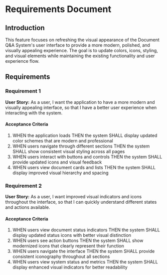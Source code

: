 # Requirements Document

## Introduction

This feature focuses on refreshing the visual appearance of the Document Q&A System's user interface to provide a more modern, polished, and visually appealing experience. The goal is to update colors, icons, styling, and visual elements while maintaining the existing functionality and user experience flow.

## Requirements

### Requirement 1

**User Story:** As a user, I want the application to have a more modern and visually appealing interface, so that I have a better user experience when interacting with the system.

#### Acceptance Criteria

1. WHEN the application loads THEN the system SHALL display updated color schemes that are modern and professional
2. WHEN users navigate through different sections THEN the system SHALL show consistent visual styling across all pages
3. WHEN users interact with buttons and controls THEN the system SHALL provide updated icons and visual feedback
4. WHEN users view document cards and lists THEN the system SHALL display improved visual hierarchy and spacing

### Requirement 2

**User Story:** As a user, I want improved visual indicators and icons throughout the interface, so that I can quickly understand different states and actions available.

#### Acceptance Criteria

1. WHEN users view document status indicators THEN the system SHALL display updated status icons with better visual distinction
2. WHEN users see action buttons THEN the system SHALL show modernized icons that clearly represent their function
3. WHEN users navigate the interface THEN the system SHALL provide consistent iconography throughout all sections
4. WHEN users view system status and metrics THEN the system SHALL display enhanced visual indicators for better readability